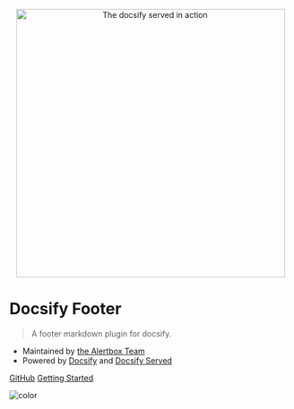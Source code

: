 <p align="center">
  <img alt="The docsify served in action" src="https://user-images.githubusercontent.com/958227/83913776-9a596a80-a78d-11ea-83ea-b8d953996c21.png" width="480">
</p>

# Docsify Footer

> A footer markdown plugin for docsify.

- Maintained by [the Alertbox Team](https://github.com/alertbox/docsify-footer/)
- Powered by [Docsify](https://docsify.js.org/) and [Docsify Served](https://hub.docker.com/alertbox/docsify-served)

[GitHub](https://github.com/alertbox/docsify-footer)
[Getting Started](#welcome)

<!-- background color -->

![color](#f0f0f0)